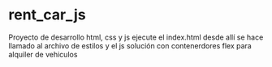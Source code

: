 # rent_car_js
Proyecto de desarrollo html, css y js
ejecute el index.html desde allí se hace llamado al archivo de estilos y el js
solución con contenerdores  flex para alquiler de vehiculos
